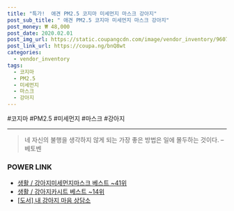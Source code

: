 ```yaml
--- 
title: "특가!  애견 PM2.5 코지마 미세먼지 마스크 강아지" 
post_sub_title: " 애견 PM2.5 코지마 미세먼지 마스크 강아지" 
post_money: ₩ 48,000 
post_date: 2020.02.01 
post_img_url: https://static.coupangcdn.com/image/vendor_inventory/9607/f1ab50e48390c27c891908bb7567b5280a351ea774e2d08c424adf56985e.jpg 
post_link_url: https://coupa.ng/bnQ8wt 
categories: 
  - vendor_inventory 
tags: 
  - 코지마 
  - PM2.5 
  - 미세먼지 
  - 마스크 
  - 강아지 
--- 
```

  #코지마 #PM2.5 #미세먼지 #마스크 #강아지 
<hr> 

> 네 자신의 불행을 생각하지 않게 되는 가장 좋은 방법은 일에 몰두하는 것이다. – 베토벤 


### POWER LINK

* <a href="https://blog.naver.com/santokki14/221792295618" target="_blank">생활 / 강아지미세먼지마스크 베스트 ~41위</a>
* <a href="https://blog.naver.com/santokki14/221780139408" target="_blank">생활 / 강아지카시트 베스트 ~14위</a>
* <a href="https://blog.naver.com/santokki14/221777337030" target="_blank">[도서] 내 강아지 마음 상담소</a>
